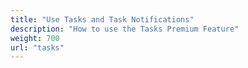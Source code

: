 ```yaml
---
title: "Use Tasks and Task Notifications"
description: "How to use the Tasks Premium Feature"
weight: 700
url: "tasks"
---
```

